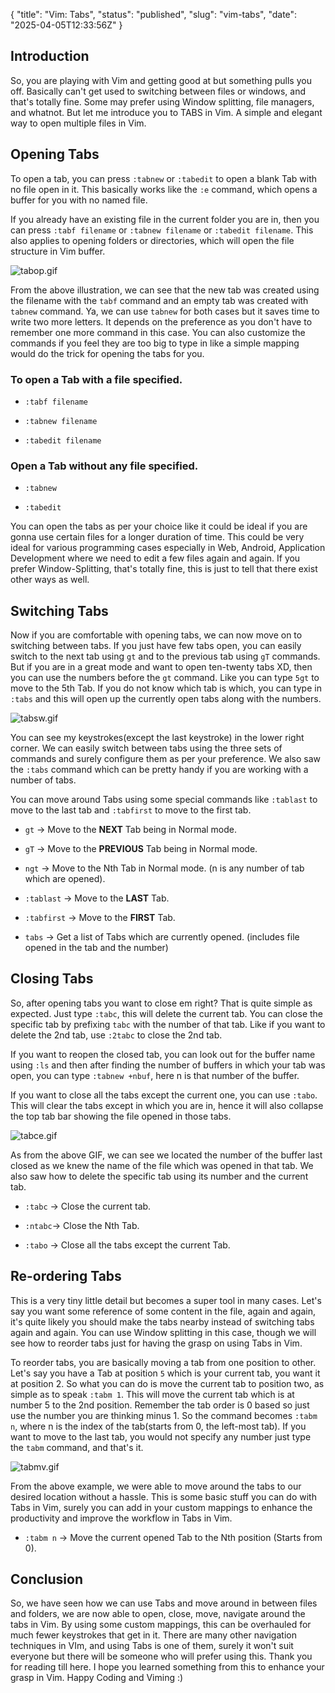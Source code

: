 {
  "title": "Vim: Tabs",
  "status": "published",
  "slug": "vim-tabs",
  "date": "2025-04-05T12:33:56Z"
}

<h2>Introduction</h2>
<p>So, you are playing with Vim and getting good at but something pulls you off. Basically can't get used to switching between files or windows, and that's totally fine. Some may prefer using Window splitting, file managers, and whatnot. But let me introduce you to TABS in Vim. A simple and elegant way to open multiple files in Vim.</p>
<h2>Opening Tabs</h2>
<p>To open a tab, you can press <code>:tabnew</code>  or  <code>:tabedit</code> to open a blank Tab with no file open in it. This basically works like the <code>:e</code> command, which opens a buffer for you with no named file.</p>
<p>If you already have an existing file in the current folder you are in, then you can press <code>:tabf filename</code> or <code>:tabnew filename</code> or <code>:tabedit filename</code>. This also applies to opening folders or directories, which will open the file structure in Vim buffer.</p>
<p><img src="https://cdn.hashnode.com/res/hashnode/image/upload/v1627994196949/A-ZMWZefa.gif" alt="tabop.gif"></p>
<p>From the above illustration, we can see that the new tab was created using the filename with the <code>tabf</code> command and an empty tab was created with <code>tabnew</code> command. Ya, we can use <code>tabnew</code> for both cases but it saves time to write two more letters. It depends on the preference as you don't have to remember one more command in this case. You can also customize the commands if you feel they are too big to type in like a simple mapping would do the trick for opening the tabs for you.</p>
<h3>To open a Tab with a file specified.</h3>
<ul>
<li>
<p><code>:tabf filename</code></p>
</li>
<li>
<p><code>:tabnew filename</code></p>
</li>
<li>
<p><code>:tabedit filename</code></p>
</li>
</ul>
<h3>Open a Tab without any file specified.</h3>
<ul>
<li>
<p><code>:tabnew</code></p>
</li>
<li>
<p><code>:tabedit</code></p>
</li>
</ul>
<p>You can open the tabs as per your choice like it could be ideal if you are gonna use certain files for a longer duration of time. This could be very ideal for various programming cases especially in Web, Android, Application Development where we need to edit a few files again and again. If you prefer Window-Splitting, that's totally fine, this is just to tell that there exist other ways as well.</p>
<h2>Switching Tabs</h2>
<p>Now if you are comfortable with opening tabs, we can now move on to switching between tabs. If you just have few tabs open, you can easily switch to the next tab using <code>gt</code> and to the previous tab using <code>gT</code> commands. But if you are in a great mode and want to open ten-twenty tabs XD, then you can use the numbers before the <code>gt</code> command. Like you can type <code>5gt</code> to move to the 5th Tab. If you do not know which tab is which, you can type in <code>:tabs</code> and this will open up the currently open tabs along with the numbers.</p>
<p><img src="https://cdn.hashnode.com/res/hashnode/image/upload/v1627996436129/vApSyRD6o.gif" alt="tabsw.gif"></p>
<p>You can see my keystrokes(except the last keystroke) in the lower right corner. We can easily switch between tabs using the three sets of commands and surely configure them as per your preference. We also saw the <code>:tabs</code> command which can be pretty handy if you are working with a number of tabs.</p>
<p>You can move around Tabs using some special commands like <code>:tablast</code> to move to the last tab and <code>:tabfirst</code> to move to the first tab.</p>
<ul>
<li>
<p><code>gt</code>  -&gt; Move to the <strong>NEXT</strong> Tab being in Normal mode.</p>
</li>
<li>
<p><code>gT</code> -&gt; Move to the <strong>PREVIOUS</strong> Tab being in Normal mode.</p>
</li>
<li>
<p><code>ngt</code>  -&gt; Move to the Nth Tab in Normal mode. (n is any number of tab which are opened).</p>
</li>
<li>
<p><code>:tablast</code> -&gt; Move to the <strong>LAST</strong> Tab.</p>
</li>
<li>
<p><code>:tabfirst</code> -&gt; Move to the <strong>FIRST</strong> Tab.</p>
</li>
<li>
<p><code>tabs</code>  -&gt; Get a list of Tabs which are currently opened. (includes file opened in the tab and the number)</p>
</li>
</ul>
<h2>Closing Tabs</h2>
<p>So, after opening tabs you want to close em right? That is quite simple as expected. Just type <code>:tabc</code>, this will delete the current tab. You can close the specific tab by prefixing <code>tabc</code> with the number of that tab. Like if you want to delete the 2nd tab, use <code>:2tabc</code> to close the 2nd tab.</p>
<p>If you want to reopen the closed tab, you can look out for the buffer name using <code>:ls</code> and then after finding the number of buffers in which your tab was open, you can type <code>:tabnew +nbuf</code>, here n is that number of the buffer.</p>
<p>If you want to close all the tabs except the current one, you can use <code>:tabo</code>. This will clear the tabs except in which you are in, hence it will also collapse the top tab bar showing the file opened in those tabs.</p>
<p><img src="https://cdn.hashnode.com/res/hashnode/image/upload/v1627997764101/HhUmFFQLZ.gif" alt="tabce.gif"></p>
<p>As from the above GIF, we can see we located the number of the buffer last closed as we knew the name of the file which was opened in that tab. We also saw how to delete the specific tab using its number and the current tab.</p>
<ul>
<li>
<p><code>:tabc</code> -&gt; Close the current tab.</p>
</li>
<li>
<p><code>:ntabc</code>-&gt; Close the Nth Tab.</p>
</li>
<li>
<p><code>:tabo</code>  -&gt; Close all the tabs except the current Tab.</p>
</li>
</ul>
<h2>Re-ordering Tabs</h2>
<p>This is a very tiny little detail but becomes a super tool in many cases. Let's say you want some reference of some content in the file, again and again, it's quite likely you should make the tabs nearby instead of switching tabs again and again. You can use Window splitting in this case, though we will see how to reorder tabs just for having the grasp on using Tabs in Vim.</p>
<p>To reorder tabs, you are basically moving a tab from one position to other. Let's say you have a Tab at position <code>5</code> which is your current tab, you want it at position 2. So what you can do is move the current tab to position two, as simple as to speak <code>:tabm 1</code>. This will move the current tab which is at number 5 to the 2nd position. Remember the tab order is 0 based so just use the number you are thinking minus 1. So the command becomes <code>:tabm n</code>, where n is the index of the tab(starts from 0, the left-most tab). If you want to move to the last tab, you would not specify any number just type the <code>tabm</code> command, and that's it.</p>
<p><img src="https://cdn.hashnode.com/res/hashnode/image/upload/v1628001405055/m0XQAfdQJ.gif" alt="tabmv.gif"></p>
<p>From the above example, we were able to move around the tabs to our desired location without a hassle. This is some basic stuff you can do with Tabs in Vim, surely you can add in your custom mappings to enhance the productivity and improve the workflow in Tabs in Vim.</p>
<ul>
<li><code>:tabm n</code> -&gt; Move the current opened Tab to the Nth position (Starts from 0).</li>
</ul>
<h2>Conclusion</h2>
<p>So, we have seen how we can use Tabs and move around in between files and folders, we are now able to open, close, move, navigate around the tabs in Vim. By using some custom mappings, this can be overhauled for much fewer keystrokes that get in it. There are many other navigation techniques in VIm, and using Tabs is one of them, surely it won't suit everyone but there will be someone who will prefer using this. Thank you for reading till here. I hope you learned something from this to enhance your grasp in Vim. Happy Coding and Viming :)</p>
